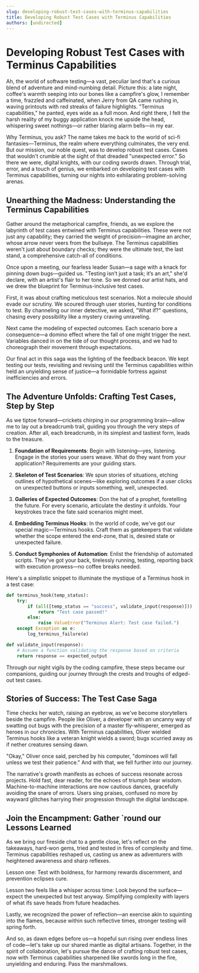 ```yaml
---
slug: developing-robust-test-cases-with-terminus-capabilities
title: Developing Robust Test Cases with Terminus Capabilities
authors: [undirected]
---
```



# Developing Robust Test Cases with Terminus Capabilities

Ah, the world of software testing—a vast, peculiar land that's a curious blend of adventure and mind-numbing detail. Picture this: a late night, coffee's warmth seeping into our bones like a campfire's glow, I remember a time, frazzled and caffeinated, when Jerry from QA came rushing in, waving printouts with red streaks of failure highlights. "Terminus capabilities," he panted, eyes wide as a full moon. And right there, I felt the harsh reality of my buggy application knock me upside the head, whispering sweet nothings—or rather blaring alarm bells—in my ear.

Why Terminus, you ask? The name takes me back to the world of sci-fi fantasies—Terminus, the realm where everything culminates, the very end. But our mission, our noble quest, was to develop robust test cases. Cases that wouldn't crumble at the sight of that dreaded "unexpected error." So there we were, digital knights, with our coding swords drawn. Through trial, error, and a touch of genius, we embarked on developing test cases with Terminus capabilities, turning our nights into exhilarating problem-solving arenas.

## Unearthing the Madness: Understanding the Terminus Capabilities 

Gather around the metaphorical campfire, friends, as we explore the labyrinth of test cases entwined with Terminus capabilities. These were not just any capability; they carried the weight of precision—imagine an archer, whose arrow never veers from the bullseye. The Terminus capabilities weren't just about boundary checks; they were the ultimate test, the last stand, a comprehensive catch-all of conditions.

Once upon a meeting, our fearless leader Susan—a sage with a knack for pinning down bugs—guided us. "Testing isn’t just a task; it’s an art," she'd declare, with an artist's flair to her tone. So we donned our artist hats, and we drew the blueprint for Terminus-inclusive test cases. 

First, it was about crafting meticulous test scenarios. Not a molecule should evade our scrutiny. We scoured through user stories, hunting for conditions to test. By channeling our inner detective, we asked, "What if?" questions, chasing every possibility like a mystery craving unraveling. 

Next came the modeling of expected outcomes. Each scenario bore a consequence—a domino effect where the fall of one might trigger the next. Variables danced in on the tide of our thought process, and we had to choreograph their movement through expectations.

Our final act in this saga was the lighting of the feedback beacon. We kept testing our tests, revisiting and revising until the Terminus capabilities within held an unyielding sense of justice—a formidable fortress against inefficiencies and errors.

## The Adventure Unfolds: Crafting Test Cases, Step by Step

As we tiptoe forward—crickets chirping in our programming brain—allow me to lay out a breadcrumb trail, guiding you through the very steps of creation. After all, each breadcrumb, in its simplest and tastiest form, leads to the treasure.

1. **Foundation of Requirements**: Begin with listening—yes, listening. Engage in the stories your users weave. What do they want from your application? Requirements are your guiding stars.

2. **Skeleton of Test Scenarios**: We spun stories of situations, etching outlines of hypothetical scenes—like exploring outcomes if a user clicks on unexpected buttons or inputs something, well, unexpected.

3. **Galleries of Expected Outcomes**: Don the hat of a prophet, foretelling the future. For every scenario, articulate the destiny it unfolds. Your keystrokes trace the fate said scenarios might meet.

4. **Embedding Terminus Hooks**: In the world of code, we've got our special magic—Terminus hooks. Craft them as gatekeepers that validate whether the scope entered the end-zone, that is, desired state or unexpected failure.

5. **Conduct Symphonies of Automation**: Enlist the friendship of automated scripts. They've got your back, tirelessly running, testing, reporting back with execution prowess—no coffee breaks needed.

Here's a simplistic snippet to illuminate the mystique of a Terminus hook in a test case:

```python
def terminus_hook(temp_status):
    try:
        if (all([temp_status == "success", validate_input(response)])):
            return "Test case passed!"
        else:
            raise ValueError("Terminus Alert: Test case failed.")
    except Exception as e:
        log_terminus_failure(e)

def validate_input(response):
    # Assume a function validating the response based on criteria
    return response == expected_output
```

Through our night vigils by the coding campfire, these steps became our companions, guiding our journey through the crests and troughs of edged-out test cases.

## Stories of Success: The Test Case Saga

Time checks her watch, raising an eyebrow, as we've become storytellers beside the campfire. People like Oliver, a developer with an uncanny way of swatting out bugs with the precision of a master fly-whisperer, emerged as heroes in our chronicles. With Terminus capabilities, Oliver wielded Terminus hooks like a veteran knight wields a sword; bugs scurried away as if nether creatures sensing dawn.

"Okay," Oliver once said, perched by his computer, "dominoes will fall unless we test their patience." And with that, we fell further into our journey. 

The narrative's growth manifests as echoes of success resonate across projects. Hold fast, dear reader, for the echoes of triumph bear wisdom. Machine-to-machine interactions are now cautious dances, gracefully avoiding the snare of errors. Users sing praises, confused no more by wayward glitches harrying their progression through the digital landscape.

## Join the Encampment: Gather `round our Lessons Learned

As we bring our fireside chat to a gentle close, let's reflect on the takeaways, hard-won gems, tried and tested in fires of complexity and time. Terminus capabilities reshaped us, casting us anew as adventurers with heightened awareness and sharp reflexes. 

Lesson one: Test with boldness, for harmony rewards discernment, and prevention eclipses cure. 

Lesson two feels like a whisper across time: Look beyond the surface—expect the unexpected but test anyway. Simplifying complexity with layers of what ifs save heads from future headaches. 

Lastly, we recognized the power of reflection—an exercise akin to squinting into the flames, because within such reflective times, stronger testing will spring forth.

And so, as dawn edges before us—a hopeful sun rising over endless lines of code—let's take up our shared mantle as digital artisans. Together, in the spirit of collaboration, let's pursue the dance of crafting robust test cases, now with Terminus capabilities sharpened like swords long in the fire, unyielding and enduring. Pass the marshmallows.
